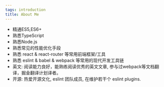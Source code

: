 ```yaml
---
tags: introduction
title: About Me
---
```


* 精通ES5,ES6+
* 熟悉TypeScript
* 熟悉Node.js
* 熟悉常见的性能优化手段
* 熟悉 react & react-router 等常用前端框架/工具
* 熟悉 eslint & babel & webpack 等常用的现代开发工具链
* 英文: 阅读能力良好，能熟练阅读优秀的英文文章, 参与过webpack等文档翻译，掘金翻译计划译者。
* 开源: 热爱开源文化, eslint 团队成员, 在维护若干个 eslint plugins.